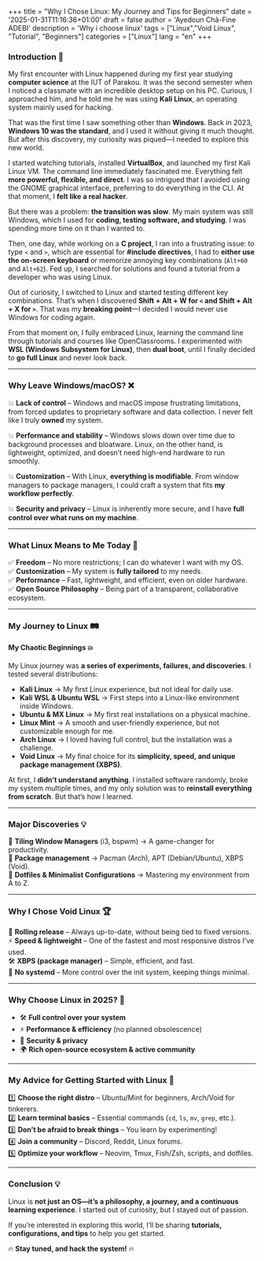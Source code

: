 +++
title = "Why I Chose Linux: My Journey and Tips for Beginners"
date = '2025-01-31T11:16:36+01:00'
draft = false
author = 'Ayedoun Châ-Fine ADEBI'
description = 'Why i choose linux'
tags = ["Linux","Void Linux", "Tutorial", "Beginners"]
categories = ["Linux"]
lang = "en"
+++



### **Introduction** 🌱  

My first encounter with Linux happened during my first year studying **computer science** at the IUT of Parakou. It was the second semester when I noticed a classmate with an incredible desktop setup on his PC. Curious, I approached him, and he told me he was using **Kali Linux**, an operating system mainly used for hacking.  

That was the first time I saw something other than **Windows**. Back in 2023, **Windows 10 was the standard**, and I used it without giving it much thought. But after this discovery, my curiosity was piqued—I needed to explore this new world.  

I started watching tutorials, installed **VirtualBox**, and launched my first Kali Linux VM. The command line immediately fascinated me. Everything felt **more powerful, flexible, and direct**. I was so intrigued that I avoided using the GNOME graphical interface, preferring to do everything in the CLI. At that moment, I **felt like a real hacker**.  

But there was a problem: **the transition was slow**. My main system was still Windows, which I used for **coding, testing software, and studying**. I was spending more time on it than I wanted to.  

Then, one day, while working on a **C project**, I ran into a frustrating issue: to type `<` and `>`, which are essential for **#include directives**, I had to **either use the on-screen keyboard** or memorize annoying key combinations (`Alt+60` and `Alt+62`). Fed up, I searched for solutions and found a tutorial from a developer who was using Linux.  

Out of curiosity, I switched to Linux and started testing different key combinations. That’s when I discovered **Shift + Alt + W for `<` and Shift + Alt + X for `>`**. That was my **breaking point**—I decided I would never use Windows for coding again.  

From that moment on, I fully embraced Linux, learning the command line through tutorials and courses like OpenClassrooms. I experimented with **WSL (Windows Subsystem for Linux)**, then **dual boot**, until I finally decided to **go full Linux** and never look back.  

---

### **Why Leave Windows/macOS?** ❌  

💥 **Lack of control** – Windows and macOS impose frustrating limitations, from forced updates to proprietary software and data collection. I never felt like I truly **owned** my system.  

💥 **Performance and stability** – Windows slows down over time due to background processes and bloatware. Linux, on the other hand, is lightweight, optimized, and doesn’t need high-end hardware to run smoothly.  

💥 **Customization** – With Linux, **everything is modifiable**. From window managers to package managers, I could craft a system that fits **my workflow perfectly**.  

💥 **Security and privacy** – Linux is inherently more secure, and I have **full control over what runs on my machine**.  

---

### **What Linux Means to Me Today** 🚀  

✅ **Freedom** – No more restrictions; I can do whatever I want with my OS.  
✅ **Customization** – My system is **fully tailored** to my needs.  
✅ **Performance** – Fast, lightweight, and efficient, even on older hardware.  
✅ **Open Source Philosophy** – Being part of a transparent, collaborative ecosystem.  

---

### **My Journey to Linux** 🛤️  

#### **My Chaotic Beginnings** 💥  
My Linux journey was **a series of experiments, failures, and discoveries**. I tested several distributions:  

- **Kali Linux** → My first Linux experience, but not ideal for daily use.  
- **Kali WSL & Ubuntu WSL** → First steps into a Linux-like environment inside Windows.  
- **Ubuntu & MX Linux** → My first real installations on a physical machine.  
- **Linux Mint** → A smooth and user-friendly experience, but not customizable enough for me.  
- **Arch Linux** → I loved having full control, but the installation was a challenge.  
- **Void Linux** → My final choice for its **simplicity, speed, and unique package management (XBPS)**.  

At first, I **didn’t understand anything**. I installed software randomly, broke my system multiple times, and my only solution was to **reinstall everything from scratch**. But that’s how I learned.  

---

### **Major Discoveries** 💡  

🔹 **Tiling Window Managers** (i3, bspwm) → A game-changer for productivity.  
🔹 **Package management** → Pacman (Arch), APT (Debian/Ubuntu), XBPS (Void).  
🔹 **Dotfiles & Minimalist Configurations** → Mastering my environment from A to Z.  

---

### **Why I Chose Void Linux** 🏆  

💨 **Rolling release** – Always up-to-date, without being tied to fixed versions.  
⚡ **Speed & lightweight** – One of the fastest and most responsive distros I’ve used.  
🛠 **XBPS (package manager)** – Simple, efficient, and fast.  
🚀 **No systemd** – More control over the init system, keeping things minimal.  

---

### **Why Choose Linux in 2025?** 📅  

- 🛠 **Full control over your system**  
- ⚡ **Performance & efficiency** (no planned obsolescence)  
- 🔐 **Security & privacy**  
- 🌍 **Rich open-source ecosystem & active community**  

---

### **My Advice for Getting Started with Linux** 🎯  

1️⃣ **Choose the right distro** – Ubuntu/Mint for beginners, Arch/Void for tinkerers.  
2️⃣ **Learn terminal basics** – Essential commands (`cd`, `ls`, `mv`, `grep`, etc.).  
3️⃣ **Don’t be afraid to break things** – You learn by experimenting!  
4️⃣ **Join a community** – Discord, Reddit, Linux forums.  
5️⃣ **Optimize your workflow** – Neovim, Tmux, Fish/Zsh, scripts, and dotfiles.  

---

### **Conclusion** 💡  

Linux is **not just an OS—it’s a philosophy, a journey, and a continuous learning experience**. I started out of curiosity, but I stayed out of passion.  

If you’re interested in exploring this world, I’ll be sharing **tutorials, configurations, and tips** to help you get started.  

🔥 **Stay tuned, and hack the system!** 🔥
